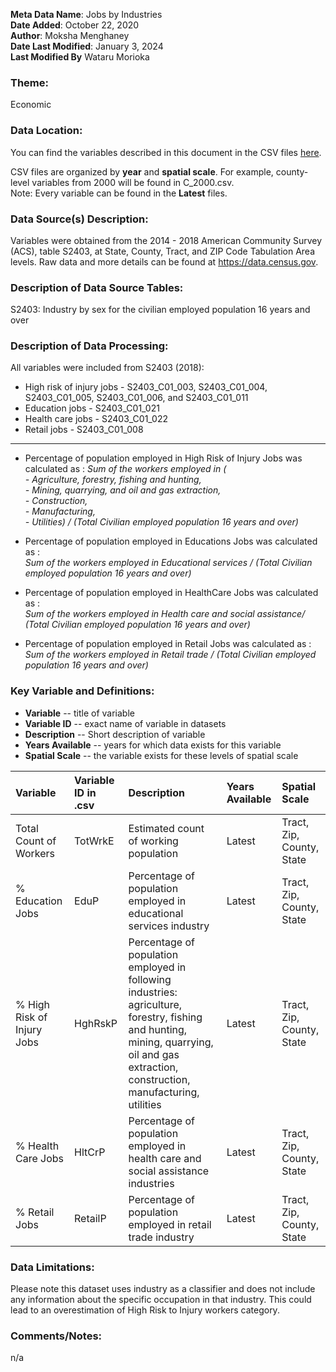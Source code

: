 **Meta Data Name**: Jobs by Industries  
**Date Added**: October 22, 2020  
**Author**: Moksha Menghaney  
**Date Last Modified**: January 3, 2024  
**Last Modified By** Wataru Morioka  

### Theme: 
Economic  

### Data Location: 
You can find the variables described in this document in the CSV files [here](../full_tables).  

CSV files are organized by **year** and **spatial scale**. For example, county-level variables from 2000 will be found in C_2000.csv.  
Note: Every variable can be found in the **Latest** files.

### Data Source(s) Description:  
Variables were obtained from the 2014 - 2018 American Community Survey (ACS), table S2403, at State, County, Tract, and ZIP Code Tabulation Area levels. Raw data and more details can be found at https://data.census.gov.

### Description of Data Source Tables:
S2403: Industry by sex for the civilian employed population 16 years and over 

### Description of Data Processing: 
All variables were included from S2403 (2018):

* High risk of injury jobs - S2403_C01_003, S2403_C01_004, S2403_C01_005, S2403_C01_006, and S2403_C01_011  
* Education jobs - S2403_C01_021 
* Health care jobs - S2403_C01_022  
* Retail jobs - S2403_C01_008  

----------
* Percentage of population employed in High Risk of Injury Jobs was calculated as : 
*Sum of the workers employed in (<br> 
		- Agriculture, forestry, fishing and hunting, <br>
		- Mining, quarrying, and oil and gas extraction,<br>
		- Construction,<br>
		- Manufacturing,<br>
		- Utilities) / (Total Civilian employed population 16 years and over)*

* Percentage of population employed in Educations Jobs was calculated as : <br>
*Sum of the workers employed in Educational services / (Total Civilian employed population 16 years and over)*
	
* Percentage of population employed in HealthCare Jobs was calculated as : <br>
*Sum of the workers employed in Health care and social assistance/ (Total Civilian employed population 16 years and over)*

* Percentage of population employed in Retail Jobs was calculated as : <br>
*Sum of the workers employed in Retail trade / (Total Civilian employed population 16 years and over)* 
        
### Key Variable and Definitions:

- **Variable** -- title of variable
- **Variable ID** -- exact name of variable in datasets
- **Description** -- Short description of variable
- **Years Available** -- years for which data exists for this variable
- **Spatial Scale** -- the variable exists for these levels of spatial scale

| Variable | Variable ID in .csv | Description | Years Available | Spatial Scale |
|:---------|:--------------------|:------------|:----------------|:--------------|
| Total Count of Workers | TotWrkE | Estimated count of working population | Latest | Tract, Zip, County, State |
| % Education Jobs  | EduP | Percentage of population employed in educational services industry | Latest | Tract, Zip, County, State |
| % High Risk of Injury Jobs  | HghRskP | Percentage of population employed in following industries: agriculture, forestry, fishing and hunting, mining, quarrying,  oil and gas extraction, construction, manufacturing, utilities | Latest | Tract, Zip, County, State |
| % Health Care Jobs | HltCrP | Percentage of population employed in health care and social assistance industries | Latest | Tract, Zip, County, State |
| % Retail Jobs  | RetailP | Percentage of population employed in retail trade industry | Latest | Tract, Zip, County, State |

### Data Limitations:
Please note this dataset uses industry as a classifier and does not include any information about the specific occupation in that industry. This could lead to an overestimation of High Risk to Injury workers category.

### Comments/Notes:
n/a
